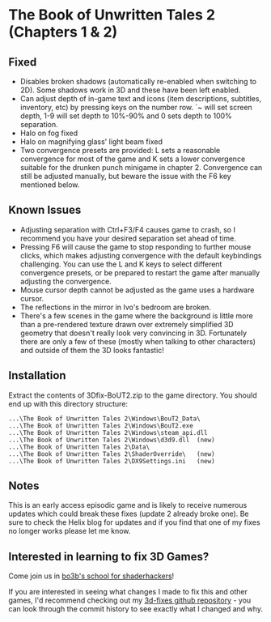 The Book of Unwritten Tales 2 (Chapters 1 & 2)
==============================================

Fixed
-----
- Disables broken shadows (automatically re-enabled when switching to 2D). Some
  shadows work in 3D and these have been left enabled.
- Can adjust depth of in-game text and icons (item descriptions, subtitles,
  inventory, etc) by pressing keys on the number row. `~ will set screen depth,
  1-9 will set depth to 10%-90% and 0 sets depth to 100% separation.
- Halo on fog fixed
- Halo on magnifying glass' light beam fixed
- Two convergence presets are provided: L sets a reasonable convergence for
  most of the game and K sets a lower convergence suitable for the drunken
  punch minigame in chapter 2. Convergence can still be adjusted manually, but
  beware the issue with the F6 key mentioned below.

Known Issues
------------
- Adjusting separation with Ctrl+F3/F4 causes game to crash, so I recommend you
  have your desired separation set ahead of time.
- Pressing F6 will cause the game to stop responding to further mouse clicks,
  which makes adjusting convergence with the default keybindings challenging.
  You can use the L and K keys to select different convergence presets, or be
  prepared to restart the game after manually adjusting the convergence.
- Mouse cursor depth cannot be adjusted as the game uses a hardware cursor.
- The reflections in the mirror in Ivo's bedroom are broken.
- There's a few scenes in the game where the background is little more than a
  pre-rendered texture drawn over extremely simplified 3D geometry that doesn't
  really look very convincing in 3D. Fortunately there are only a few of these
  (mostly when talking to other characters) and outside of them the 3D looks
  fantastic!

Installation
------------
Extract the contents of 3Dfix-BoUT2.zip to the game directory. You should end
up with this directory structure:

    ...\The Book of Unwritten Tales 2\Windows\BouT2_Data\
    ...\The Book of Unwritten Tales 2\Windows\BouT2.exe
    ...\The Book of Unwritten Tales 2\Windows\steam_api.dll
    ...\The Book of Unwritten Tales 2\Windows\d3d9.dll	(new)
    ...\The Book of Unwritten Tales 2\Data\
    ...\The Book of Unwritten Tales 2\ShaderOverride\	(new)
    ...\The Book of Unwritten Tales 2\DX9Settings.ini	(new)

Notes
-----
This is an early access episodic game and is likely to receive numerous
updates which could break these fixes (update 2 already broke one). Be sure to
check the Helix blog for updates and if you find that one of my fixes no longer
works please let me know.

Interested in learning to fix 3D Games?
---------------------------------------
Come join us in [bo3b's school for shaderhackers][1]!

If you are interested in seeing what changes I made to fix this and other
games, I'd recommend checking out my [3d-fixes github repository][2] - you can
look through the commit history to see exactly what I changed and why.

[1]: https://forums.geforce.com/default/topic/766890/3d-vision/bo3bs-school-for-shaderhackers
[2]: https://github.com/DarkStarSword/3d-fixes
